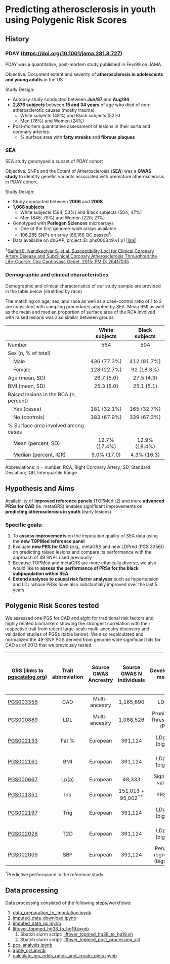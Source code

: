 # Predicting atherosclerosis in youth using Polygenic Risk Scores

## History

### PDAY (https://doi.org/10.1001/jama.281.8.727)

PDAY was a quantitative, post-mortem study published in Fev/99 on JAMA

Objective: Document extent and severity of **atherosclerosis in adolescents and young adults** in the US

Study Design:

 - Autopsy study conducted between **Jun/87** and **Aug/94**
 - **2,876 subjects** between **15 and 34 years** of age who died of non-atherosclerotic causes (mostly trauma)
   - White subjects (48%) and Black subjects (52%)
   - Men (76%) and Women (24%)
 - Post-mortem quantitative assessment of lesions in their aorta and coronary arteries:
   - % surface area with **fatty streaks** and **fibrous plaques**

### SEA 
 
SEA study genotyped a subset of PDAY cohort

Objective: 
SNPs and the Extent of Atherosclerosis (**SEA**) was a **GWAS study** to identify genetic variants associated with premature atherosclerosis in PDAY cohort

Study Design:
 - Study conducted between **2006** and **2008**
 - **1,068 subjects**
   - White subjects (564; 53%) and Black subjects (504; 47%)
   - Men (848; 79%) and Women (220; 21%)
 - Genotyped with **Perlegen Sciences** microarrays
   - One of the first genome-wide arrays available
   - 106,285 SNPs on array (66,166 QC passed<sup>1</sup>)
 - Data available on dbGAP, project ID: phs000349.v1.p1 [[link](https://www.ncbi.nlm.nih.gov/projects/gap/cgi-bin/study.cgi?study_id=phs000349.v1.p1&phv=159038&phd=3526&pha=&pht=2191&phvf=&phdf=&phaf=&phtf=&dssp=1&consent=&temp=1)]
 
<sup>1.</sup>[Salfati E, Nandkeolyar S, et al. Susceptibility Loci for Clinical Coronary Artery Disease and Subclinical Coronary Atherosclerosis Throughout the Life-Course. Circ Cardiovasc Genet. 2015; PMID: 26417035](https://doi.org/10.1161/CIRCGENETICS.114.001071)

 ### Demographic and clinical characteristics

 Demographic and clinical characteristics of our study sample are provided in the table below (stratified by race)

 The matching on age, sex, and race as well as a case-control ratio of 1 to 2 are consistent with sampling procedures adopted by SEA. 
 Mean BMI as well as the mean and median proportion of surface area of the RCA involved with raised lesions was also similar between groups.  

 |                                               | White subjects | Black subjects |
 | --------------------------------------------- | :------------: | :------------: |
 | Number                                        | 564            | 504            | 
 | Sex (n, % of total)                           |                |                | 
 | &nbsp;&nbsp;&nbsp;&nbsp;Male                  | 436 (77.3%)    | 412 (81.7%)    |
 | &nbsp;&nbsp;&nbsp;&nbsp;Female                | 128 (22.7%)    | 92 (18.3%)     |
 | Age (mean, SD)                                | 26.7 (5.0)     | 27.5 (4.3)     |
 | BMI (mean, SD)                                | 25.3 (5.0)     | 25.1 (5.1)     |
 | Raised lesions in the RCA (n, percent)        |                |                |                                
 | &nbsp;&nbsp;&nbsp;&nbsp;Yes (cases)           | 181 (32.1%)    | 165 (32.7%)    |
 | &nbsp;&nbsp;&nbsp;&nbsp;No (controls)         | 383 (67.9%)    | 339 (67.3%)    |
 | % Surface area involved among cases           |                |                |
 | &nbsp;&nbsp;&nbsp;&nbsp;Mean (percent, SD)    | 12.7% (17.4%)  | 12.9% (18.4%)  |
 | &nbsp;&nbsp;&nbsp;&nbsp;Median (percent, IQR) | 5.0% (17.0)    | 4.3% (16.3)    |

Abbreviations: n = number, RCA, Right Coronary Artery; SD, Standard Deviation; IQR, Interquartile Range. 

## Hypothesis and Aims

Availability of **improved reference panels** (TOPMed r2) and more **advanced PRSs for CAD** (ie. metaGRS) enables significant improvements on **predicting atherosclerosis in youth** (early lesions)

### Specific goals:

 1. To **assess improvements** on the imputation quality of SEA data using the **new TOPMed reference panel**
 1. Evaluate **new PRS for CAD** (e.g., metaGRS and new LDPred (PGS 3356)) on predicting raised lesions and compare its performance with the approach of 49 SNPs used previously
 1. Because TOPMed and metaGRS are more ethnically diverse, we also would like to **assess the performance of PRSs for the black subpopulation within SEA.**
 1. **Extend analyses to causal risk factor analyses** such as hypertension and LDL whose PRSs have also substantially improved over the last 5 years

## Polygenic Risk Scores tested

We assessed one PGS for CAD and eight for traditional risk factors and highly related biomarkers showing the strongest correlation with their respective trait from recent large-scale multi-ancestry discovery and validation studies of PGSs (table below). We also recalculated and normalized the 49-SNP PGS derived from genome wide significant hits for CAD as of 2013 that we previously tested.

| GRS (links to [pgscatalog.org](https://www.pgscatalog.org/)) | Trait abbreviation | Source GWAS Ancrestry | Source GWAS N individuals     | Development method               | Predictive performance in White subjects (or mostly white)<sup>*</sup> | Predictive performance in Black subjects<sup>*</sup> | Total Variants | Variants Used | Coverage |
| ------------------------------------------------------------ | :----------------: | :-------------------: | :---------------------------: | :------------------------------: | :--------------------------------------------------------------------: | :--------------------------------------------------: | :------------: | :-----------: | :------: | 
| [PGS003356](https://www.pgscatalog.org/score/PGS003356/)     | CAD                | Multi-ancestry        | 1,165,690                     | LDpred                           | HR: 1.61                                                               | Not Available                                        | 2,324,683      | 2,311,334     | 99.43%   |
| [PGS000889](https://www.pgscatalog.org/score/PGS000889/)     | LDL                | Multi-ancestry        | 1,088,526                     | Pruning and Thresholding (P+T)   | R<sup>2</sup>: 0.13 to 0.158                                           | R<sup>2</sup>: 0.067 to 0.173                        | 9,009          | 8,749         | 97.11%   |
| [PGS002133](https://www.pgscatalog.org/score/PGS002133/)     | Fat %              | European              | 391,124                       | LDpred2 (bigsnpr)                | partial-r: 0.3256 to 0.3456                                            | partial-r: 0.153 to 0.1577                           | 995,419        | 991,179       | 99.57%   |
| [PGS002161](https://www.pgscatalog.org/score/PGS002161/)     | BMI                | European              | 391,124                       | LDpred2 (bigsnpr)                | partial-r: 0.3595 to 0.3698                                            | partial-r: 0.1573 to 0.2104                          | 990,022        | 985,849       | 99.58%   |
| [PGS000667](https://www.pgscatalog.org/score/PGS000667/)     | Lp(a)              | European              | 48,333                        | Significant variants             | HR: 1.06 to 1.45                                                       | R<sup>2</sup>: 0.038                                 | 43             | 41            | 95.35%   |
| [PGS001351](https://www.pgscatalog.org/score/PGS001351/)     | Ins                | European              | 151,013 + 95,002<sup>**</sup> | PRS-CS                           | R<sup>2</sup>: 0.095                                                   | R<sup>2</sup>: 0.028                                 | 1,025,098      | 1,020,204     | 99.52%   |
| [PGS002197](https://www.pgscatalog.org/score/PGS002197/)     | Trig               | European              | 391,124                       | LDpred2 (bigsnpr)                | partial-r: 0.3494 to 0.3655                                            | partial-r: 0.1521 to 0.1776                          | 731,035        | 728,113       | 99.60%   |
| [PGS002026](https://www.pgscatalog.org/score/PGS002026/)     | T2D                | European              | 391,124                       | LDpred2 (bigsnpr)                | partial-r: 0.0862 to 0.1304                                            | partial-r: 0.0806 to 0.1001                          | 830,783        | 827,256       | 99.58%   |
| [PGS002009](https://www.pgscatalog.org/score/PGS002009/)     | SBP                | European              | 391,124                       | Penalized regression (bigstatsr) | partial-r: 0.2197 to 0.2702                                            | partial-r: 0.104 to 0.1046                           | 68,449         | 68,141        | 99.55%   |


<sup>*</sup>Predictive performance in the reference study

<!-- | [PGS000018](https://www.pgscatalog.org/score/PGS000018/)     | CAD                | Multi-ancestry        | 382,026 + 3,000<sup>**</sup>  | metaGRS                          | HR: 1.706        -->
<!-- <sup>**</sup>Cohort sizes of Source of Variant Associations and Score Development, respectively -->

## Data processing

Data processing consisted of the following steps/workflows:

1. [data_preparation_to_imputation.ipynb](./data_preparation_to_imputation.ipynb)
1. [imputed_data_download.ipynb](./imputed_data_download.ipynb)
1. [imputed_data_qc.ipynb](./imputed_data_qc.ipynb)
1. [liftover_topmed_hg38_to_hg19.ipynb](./liftover_topmed_hg38_to_hg19.ipynb)
   1. Sbatch slurm script: [liftover_topmed_hg38_to_hg19.sh](./liftover_topmed_hg38_to_hg19.sh)
   1. Sbatch slurm script: [liftover_topmed_post_processing_vcf](./liftover_topmed_post_processing_vcf.sh)
1. [pca_analysis.ipynb](./pca_analysis.ipynb)
1. [apply_grs.ipynb](./apply_grs.ipynb)
1. [calculate_grs_odds_ratios_and_create_plots.ipynb](./calculate_grs_odds_ratios_and_create_plots.ipynb)